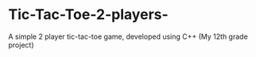 # Tic-Tac-Toe-2-players-
A simple 2 player tic-tac-toe game, developed using C++ (My 12th grade project)
